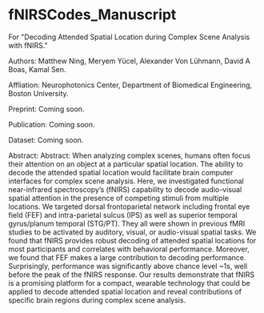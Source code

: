 # fNIRSCodes_Manuscript
 For "Decoding Attended Spatial Location during Complex Scene Analysis with fNIRS."

Authors: Matthew Ning, Meryem Yücel, Alexander Von Lühmann, David A Boas, Kamal Sen.

Affliation: Neurophotonics Center, Department of Biomedical Engineering, Boston University.

Preprint: Coming soon.

Publication: Coming soon.

Dataset: Coming soon.

Abstract: Abstract: When analyzing complex scenes, humans often focus their attention on an object at a particular spatial location. The ability to decode the attended spatial location would facilitate brain computer interfaces for complex scene analysis. Here, we investigated functional near-infrared spectroscopy’s (fNIRS) capability to decode audio-visual spatial attention in the presence of competing stimuli from multiple locations.  We targeted dorsal frontoparietal network including frontal eye field (FEF) and intra-parietal sulcus (IPS) as well as superior temporal gyrus/planum temporal (STG/PT). They all were shown in previous fMRI studies to be activated by auditory, visual, or audio-visual spatial tasks. We found that fNIRS provides robust decoding of attended spatial locations for most participants and correlates with behavioral performance. Moreover, we found that FEF makes a large contribution to decoding performance. Surprisingly, performance was significantly above chance level ~1s, well before the peak of the fNIRS response. Our results demonstrate that fNIRS is a promising platform for a compact, wearable technology that could be applied to decode attended spatial location and reveal contributions of specific brain regions during complex scene analysis.